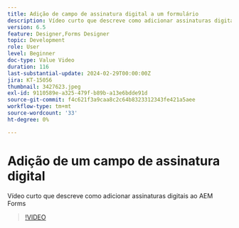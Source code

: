 ```yaml
---
title: Adição de campo de assinatura digital a um formulário
description: Vídeo curto que descreve como adicionar assinaturas digitais a um formulário AEM
version: 6.5
feature: Designer,Forms Designer
topic: Development
role: User
level: Beginner
doc-type: Value Video
duration: 116
last-substantial-update: 2024-02-29T00:00:00Z
jira: KT-15056
thumbnail: 3427623.jpeg
exl-id: 9110589e-a325-479f-b89b-a13e6bdde91d
source-git-commit: f4c621f3a9caa8c2c64b8323312343fe421a5aee
workflow-type: tm+mt
source-wordcount: '33'
ht-degree: 0%

---
```


# Adição de um campo de assinatura digital

Vídeo curto que descreve como adicionar assinaturas digitais ao AEM Forms

>[!VIDEO](https://video.tv.adobe.com/v/3427623/?learn=on)
